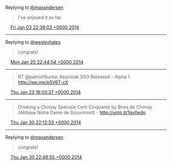 Replying to [@maxandersen](https://twitter.com/maxandersen/status/419169289837772800)

> I've enjoyed it so far.

<img src="/images/twitter/media/tweet.ico" width="12" /> [Fri Jan 03 22:38:03 +0000 2014](https://twitter.com/kenfinnigan/status/419236239964114944)

----

Replying to [@wesleyhales](https://twitter.com/wesleyhales/status/425287847029927937)

> congrats!

<img src="/images/twitter/media/tweet.ico" width="12" /> [Mon Jan 20 22:44:54 +0000 2014](https://twitter.com/kenfinnigan/status/425398556544229377)

----

> RT @patriot1burke: Keycloak SSO Released - Alpha 1 http://wp.me/p5V67-cX

<img src="/images/twitter/media/tweet.ico" width="12" /> [Thu Jan 23 19:05:37 +0000 2014](https://twitter.com/kenfinnigan/status/426430537155493888)

----

> Drinking a Chimay Spéciale Cent Cinquante by Bires de Chimay (Abbaye Notre Dame de Scourmont)  - http://untp.it/1gv0edp

<img src="/images/twitter/media/tweet.ico" width="12" /> [Thu Jan 30 22:12:33 +0000 2014](https://twitter.com/kenfinnigan/status/429014296031272961)

----

Replying to [@maxandersen](https://twitter.com/maxandersen/status/428895401497100288)

> congrats!

<img src="/images/twitter/media/tweet.ico" width="12" /> [Thu Jan 30 22:48:55 +0000 2014](https://twitter.com/kenfinnigan/status/429023447876788226)
